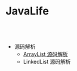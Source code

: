 JavaLife
==

<br>
<br>

- 源码解析
    - [ArrayList 源码解析](https://github.com/shadowwingz/JavaLife/blob/master/article/ArrayList%20%E6%BA%90%E7%A0%81%E8%A7%A3%E6%9E%90.md)
    - LinkedList 源码解析